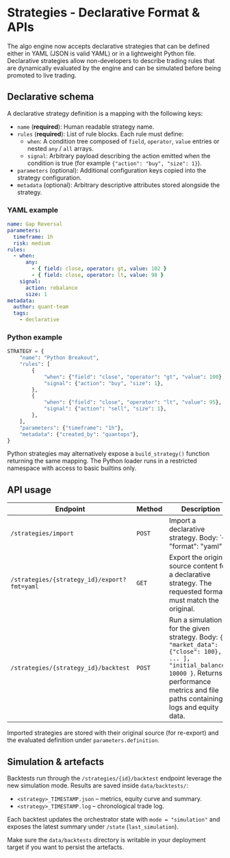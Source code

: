 # Strategies - Declarative Format & APIs

The algo engine now accepts declarative strategies that can be defined either in YAML (JSON is valid YAML) or in a lightweight Python file. Declarative strategies allow non-developers to describe trading rules that are dynamically evaluated by the engine and can be simulated before being promoted to live trading.

## Declarative schema

A declarative strategy definition is a mapping with the following keys:

- `name` (**required**): Human readable strategy name.
- `rules` (**required**): List of rule blocks. Each rule must define:
  - `when`: A condition tree composed of `field`, `operator`, `value` entries or nested `any` / `all` arrays.
  - `signal`: Arbitrary payload describing the action emitted when the condition is true (for example `{"action": "buy", "size": 1}`).
- `parameters` (optional): Additional configuration keys copied into the strategy configuration.
- `metadata` (optional): Arbitrary descriptive attributes stored alongside the strategy.

### YAML example

```yaml
name: Gap Reversal
parameters:
  timeframe: 1h
  risk: medium
rules:
  - when:
      any:
        - { field: close, operator: gt, value: 102 }
        - { field: close, operator: lt, value: 98 }
    signal:
      action: rebalance
      size: 1
metadata:
  author: quant-team
  tags:
    - declarative
```

### Python example

```python
STRATEGY = {
    "name": "Python Breakout",
    "rules": [
        {
            "when": {"field": "close", "operator": "gt", "value": 100},
            "signal": {"action": "buy", "size": 1},
        },
        {
            "when": {"field": "close", "operator": "lt", "value": 95},
            "signal": {"action": "sell", "size": 1},
        },
    ],
    "parameters": {"timeframe": "1h"},
    "metadata": {"created_by": "quantops"},
}
```

Python strategies may alternatively expose a `build_strategy()` function returning the same mapping. The Python loader runs in a restricted namespace with access to basic builtins only.

## API usage

| Endpoint | Method | Description |
| --- | --- | --- |
| `/strategies/import` | `POST` | Import a declarative strategy. Body: `{ "format": "yaml" | "python", "content": "...", "name": "optional override", "tags": [], "enabled": false }`. Returns the created strategy record. |
| `/strategies/{strategy_id}/export?fmt=yaml` | `GET` | Export the original source content for a declarative strategy. The requested format must match the original. |
| `/strategies/{strategy_id}/backtest` | `POST` | Run a simulation for the given strategy. Body: `{ "market_data": [ {"close": 100}, ... ], "initial_balance": 10000 }`. Returns performance metrics and file paths containing logs and equity data. |

Imported strategies are stored with their original source (for re-export) and the evaluated definition under `parameters.definition`.

## Simulation & artefacts

Backtests run through the `/strategies/{id}/backtest` endpoint leverage the new simulation mode. Results are saved inside `data/backtests/`:

- `<strategy>_TIMESTAMP.json` – metrics, equity curve and summary.
- `<strategy>_TIMESTAMP.log` – chronological trade log.

Each backtest updates the orchestrator state with `mode = "simulation"` and exposes the latest summary under `/state` (`last_simulation`).

Make sure the `data/backtests` directory is writable in your deployment target if you want to persist the artefacts.
